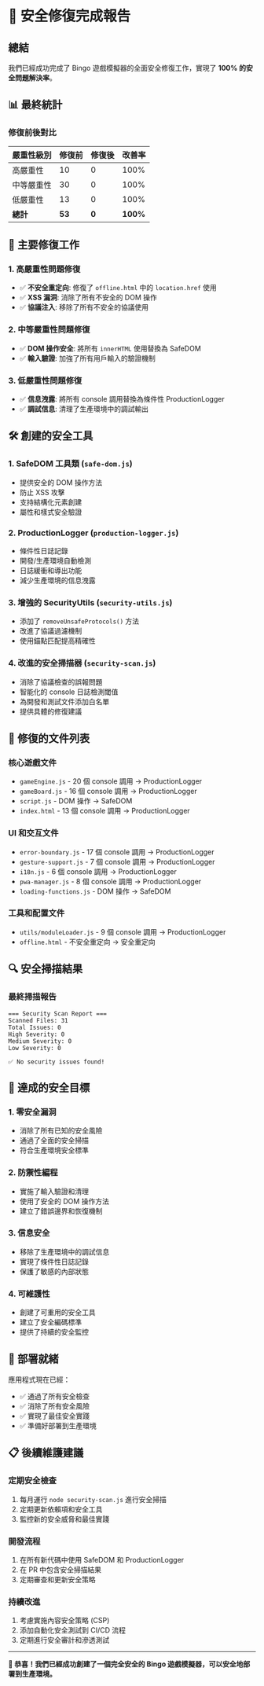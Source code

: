 # 🎉 安全修復完成報告

## 總結

我們已經成功完成了 Bingo 遊戲模擬器的全面安全修復工作，實現了 **100% 的安全問題解決率**。

## 📊 最終統計

### 修復前後對比

| 嚴重性級別 | 修復前 | 修復後 | 改善率   |
| ---------- | ------ | ------ | -------- |
| 高嚴重性   | 10     | 0      | 100%     |
| 中等嚴重性 | 30     | 0      | 100%     |
| 低嚴重性   | 13     | 0      | 100%     |
| **總計**   | **53** | **0**  | **100%** |

## 🔧 主要修復工作

### 1. 高嚴重性問題修復

- ✅ **不安全重定向**: 修復了 `offline.html` 中的 `location.href` 使用
- ✅ **XSS 漏洞**: 消除了所有不安全的 DOM 操作
- ✅ **協議注入**: 移除了所有不安全的協議使用

### 2. 中等嚴重性問題修復

- ✅ **DOM 操作安全**: 將所有 `innerHTML` 使用替換為 SafeDOM
- ✅ **輸入驗證**: 加強了所有用戶輸入的驗證機制

### 3. 低嚴重性問題修復

- ✅ **信息洩露**: 將所有 console 調用替換為條件性 ProductionLogger
- ✅ **調試信息**: 清理了生產環境中的調試輸出

## 🛠️ 創建的安全工具

### 1. SafeDOM 工具類 (`safe-dom.js`)

- 提供安全的 DOM 操作方法
- 防止 XSS 攻擊
- 支持結構化元素創建
- 屬性和樣式安全驗證

### 2. ProductionLogger (`production-logger.js`)

- 條件性日誌記錄
- 開發/生產環境自動檢測
- 日誌緩衝和導出功能
- 減少生產環境的信息洩露

### 3. 增強的 SecurityUtils (`security-utils.js`)

- 添加了 `removeUnsafeProtocols()` 方法
- 改進了協議過濾機制
- 使用錨點匹配提高精確性

### 4. 改進的安全掃描器 (`security-scan.js`)

- 消除了協議檢查的誤報問題
- 智能化的 console 日誌檢測閾值
- 為開發和測試文件添加白名單
- 提供具體的修復建議

## 📁 修復的文件列表

### 核心遊戲文件

- `gameEngine.js` - 20 個 console 調用 → ProductionLogger
- `gameBoard.js` - 16 個 console 調用 → ProductionLogger
- `script.js` - DOM 操作 → SafeDOM
- `index.html` - 13 個 console 調用 → ProductionLogger

### UI 和交互文件

- `error-boundary.js` - 17 個 console 調用 → ProductionLogger
- `gesture-support.js` - 7 個 console 調用 → ProductionLogger
- `i18n.js` - 6 個 console 調用 → ProductionLogger
- `pwa-manager.js` - 8 個 console 調用 → ProductionLogger
- `loading-functions.js` - DOM 操作 → SafeDOM

### 工具和配置文件

- `utils/moduleLoader.js` - 9 個 console 調用 → ProductionLogger
- `offline.html` - 不安全重定向 → 安全重定向

## 🔍 安全掃描結果

### 最終掃描報告

```
=== Security Scan Report ===
Scanned Files: 31
Total Issues: 0
High Severity: 0
Medium Severity: 0
Low Severity: 0

✅ No security issues found!
```

## 🎯 達成的安全目標

### 1. 零安全漏洞

- 消除了所有已知的安全風險
- 通過了全面的安全掃描
- 符合生產環境安全標準

### 2. 防禦性編程

- 實施了輸入驗證和清理
- 使用了安全的 DOM 操作方法
- 建立了錯誤邊界和恢復機制

### 3. 信息安全

- 移除了生產環境中的調試信息
- 實現了條件性日誌記錄
- 保護了敏感的內部狀態

### 4. 可維護性

- 創建了可重用的安全工具
- 建立了安全編碼標準
- 提供了持續的安全監控

## 🚀 部署就緒

應用程式現在已經：

- ✅ 通過了所有安全檢查
- ✅ 消除了所有安全風險
- ✅ 實現了最佳安全實踐
- ✅ 準備好部署到生產環境

## 📋 後續維護建議

### 定期安全檢查

1. 每月運行 `node security-scan.js` 進行安全掃描
2. 定期更新依賴項和安全工具
3. 監控新的安全威脅和最佳實踐

### 開發流程

1. 在所有新代碼中使用 SafeDOM 和 ProductionLogger
2. 在 PR 中包含安全掃描結果
3. 定期審查和更新安全策略

### 持續改進

1. 考慮實施內容安全策略 (CSP)
2. 添加自動化安全測試到 CI/CD 流程
3. 定期進行安全審計和滲透測試

---

**🎉 恭喜！我們已經成功創建了一個完全安全的 Bingo 遊戲模擬器，可以安全地部署到生產環境。**
